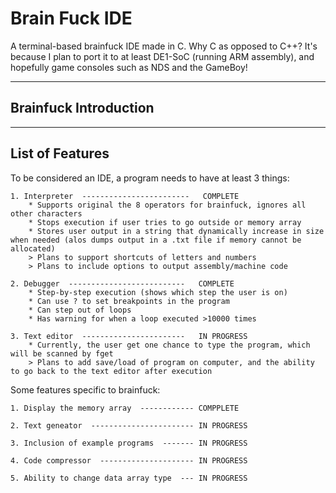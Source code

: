 # Brain Fuck IDE
A terminal-based brainfuck IDE made in C. 
Why C as opposed to C++? It's because I plan to port it to at least DE1-SoC (running ARM assembly), and hopefully game consoles such as NDS and the GameBoy!

-----------------------------------------------------------------------------------------------------------------------------------------------------------------------
Brainfuck Introduction
-----------------------------------------------------------------------------------------------------------------------------------------------------------------------


-----------------------------------------------------------------------------------------------------------------------------------------------------------------------
List of Features
-----------------------------------------------------------------------------------------------------------------------------------------------------------------------

To be considered an IDE, a program needs to have at least 3 things:

    1. Interpreter  ------------------------   COMPLETE
        * Supports original the 8 operators for brainfuck, ignores all other characters
        * Stops execution if user tries to go outside or memory array
        * Stores user output in a string that dynamically increase in size when needed (alos dumps output in a .txt file if memory cannot be allocated)
        > Plans to support shortcuts of letters and numbers
        > Plans to include options to output assembly/machine code
        
    2. Debugger  --------------------------   COMPLETE
        * Step-by-step execution (shows which step the user is on)
        * Can use ? to set breakpoints in the program
        * Can step out of loops
        * Has warning for when a loop executed >10000 times
        
    3. Text editor  -----------------------   IN PROGRESS
        * Currently, the user get one chance to type the program, which will be scanned by fget
        > Plans to add save/load of program on computer, and the ability to go back to the text editor after execution
        
Some features specific to brainfuck:

    1. Display the memory array  ------------ COMPPLETE
    
    2. Text geneator  ----------------------- IN PROGRESS
    
    3. Inclusion of example programs  ------- IN PROGRESS
    
    4. Code compressor  --------------------- IN PROGRESS
    
    5. Ability to change data array type  --- IN PROGRESS





